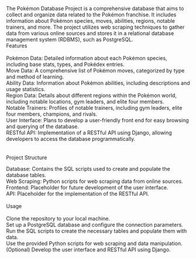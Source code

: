 The Pokémon Database Project is a comprehensive database that aims to collect and organize data related to the Pokémon franchise. It includes information about Pokémon species, moves, abilities, regions, notable trainers, and more. The project utilizes web scraping techniques to gather data from various online sources and stores it in a relational database management system (RDBMS), such as PostgreSQL.
\
Features
\
\
Pokémon Data: Detailed information about each Pokémon species, including base stats, types, and Pokédex entries.\
Move Data: A comprehensive list of Pokémon moves, categorized by type and method of learning.\
Ability Data: Information about Pokémon abilities, including descriptions and usage statistics.\
Region Data: Details about different regions within the Pokémon world, including notable locations, gym leaders, and elite four members.\
Notable Trainers: Profiles of notable trainers, including gym leaders, elite four members, champions, and rivals.\
User Interface: Plans to develop a user-friendly front end for easy browsing and querying of the database.\
RESTful API: Implementation of a RESTful API using Django, allowing developers to access the database programmatically.\
\
\
Project Structure

Database: Contains the SQL scripts used to create and populate the database tables.\
Web Scraping: Python scripts for web scraping data from online sources.\
Frontend: Placeholder for future development of the user interface.\
API: Placeholder for the implementation of the RESTful API.
\
\
Usage
\
\
Clone the repository to your local machine.\
Set up a PostgreSQL database and configure the connection parameters.\
Run the SQL scripts to create the necessary tables and populate them with data.\
Use the provided Python scripts for web scraping and data manipulation.\
(Optional) Develop the user interface and RESTful API using Django.
